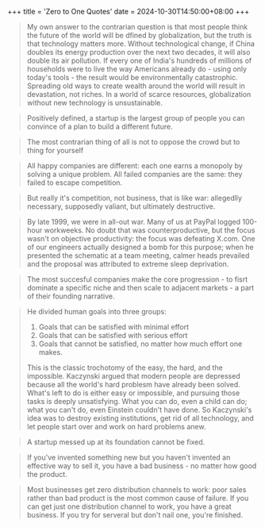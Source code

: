 +++
title = 'Zero to One Quotes'
date = 2024-10-30T14:50:00+08:00
+++

> My own answer to the contrarian question is that most people think the future of the world will be dfined by globalization, but the truth is that technology matters more. Without technological change, if China doubles its energy production over the next two decades, it will also double its air pollution. If every one of India's hundreds of millions of households were to live the way Americans already do - using only today's tools - the result would be environmentally catastrophic. Spreading old ways to create wealth around the world will result in devastation, not riches. In a world of scarce resources, globalization without new technology is unsustainable.

> Positively defined, a startup is the largest group of people you can convince of a plan to build a different future.

> The most contrarian thing of all is not to oppose the crowd but to thing for yourself

> All happy companies are different: each one earns a monopoly by solving a unique problem. All failed companies are the same: they failed to escape competition.

> But really it's competition, not business, that is like war: allegedlly necessary, supposedly valiant, but ultimately destructive.

> By late 1999, we were in all-out war. Many of us at PayPal logged 100-hour workweeks. No doubt that was counterproductive, but the focus wasn't on objective productivity: the focus was defeating X.com. One of our engineers actually designed a bomb for this purpose; when he presented the schematic at a team meeting, calmer heads prevailed and the proposal was attributed to extreme sleep deprivation.

> The most succesful companies make the core progression - to fisrt dominate a specific niche and then scale to adjacent markets - a part of their founding narrative.

> He divided human goals into three groups:
> 1. Goals that can be satisfied with minimal effort
> 2. Goals that can be satisfied with serious effort
> 3. Goals that cannot be satisfied, no matter how much effort one makes.
> 
> This is the classic trochotomy of the easy, the hard, and the impossible. Kaczynski argued that modern people are depressed because all the world's hard problesm have already been solved. What's left to do is either easy or impossible, and pursuing those tasks is deeply unsatisfying. What you can do, even a child can do; what you can't do, even Einstein couldn't have done. So Kaczynski's idea was to destroy existing institutions, get rid of all technology, and let people start over and work on hard problems anew.

> A startup messed up at its foundation cannot be fixed.

> If you've invented something new but you haven't invented an effective way to sell it, you have a bad business - no matter how good the product.

> Most businesses get zero distribution channels to work: poor sales rather than bad product is the most common cause of failure. If you can get just one distribution channel to work, you have a great business. If you try for serveral but don't nail one, you're finished.
